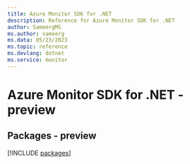```yaml
---
title: Azure Monitor SDK for .NET
description: Reference for Azure Monitor SDK for .NET
author: SameergMS
ms.author: sameerg
ms.data: 05/23/2023
ms.topic: reference
ms.devlang: dotnet
ms.service: monitor
---
```

# Azure Monitor SDK for .NET - preview
## Packages - preview
[!INCLUDE [packages](monitor-index.md)]